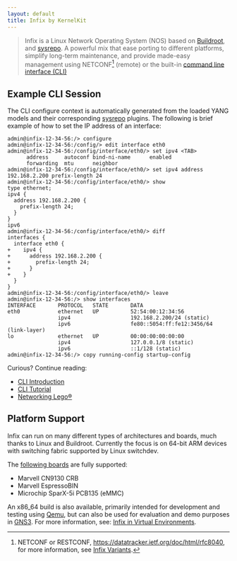 ```yaml
---
layout: default
title: Infix by KernelKit
---
```


> Infix is a Linux Network Operating System (NOS) based on
> [Buildroot][1], and [sysrepo][2].  A powerful mix that ease porting to
> different platforms, simplify long-term maintenance, and provide
> made-easy management using NETCONF[^1] (remote) or the built-in
> [command line interface (CLI)][3]

## Example CLI Session

The CLI configure context is automatically generated from the loaded
YANG models and their corresponding [sysrepo][2] plugins.  The following
is brief example of how to set the IP address of an interface:

```
admin@infix-12-34-56:/> configure
admin@infix-12-34-56:/config/> edit interface eth0
admin@infix-12-34-56:/config/interface/eth0/> set ipv4 <TAB>
      address     autoconf bind-ni-name      enabled
	  forwarding  mtu      neighbor
admin@infix-12-34-56:/config/interface/eth0/> set ipv4 address 192.168.2.200 prefix-length 24
admin@infix-12-34-56:/config/interface/eth0/> show
type ethernet;
ipv4 {
  address 192.168.2.200 {
    prefix-length 24;
  }
}
ipv6
admin@infix-12-34-56:/config/interface/eth0/> diff
interfaces {
  interface eth0 {
+    ipv4 {
+      address 192.168.2.200 {
+        prefix-length 24;
+      }
+    }
  }
}
admin@infix-12-34-56:/config/interface/eth0/> leave
admin@infix-12-34-56:/> show interfaces
INTERFACE       PROTOCOL   STATE       DATA
eth0            ethernet   UP          52:54:00:12:34:56
                ipv4                   192.168.2.200/24 (static)
                ipv6                   fe80::5054:ff:fe12:3456/64 (link-layer)
lo              ethernet   UP          00:00:00:00:00:00
                ipv4                   127.0.0.1/8 (static)
                ipv6                   ::1/128 (static)
admin@infix-12-34-56:/> copy running-config startup-config
```

Curious?  Continue reading:
  - [CLI Introduction][3]
  - [CLI Tutorial][7]
  - [Networking Lego®][8]


## Platform Support

Infix can run on many different types of architectures and boards, much
thanks to Linux and Buildroot.  Currently the focus is on 64-bit ARM
devices with switching fabric supported by Linux switchdev.

The [following boards][4] are fully supported:

 - Marvell CN9130 CRB
 - Marvell EspressoBIN
 - Microchip SparX-5i PCB135 (eMMC)

An x86_64 build is also available, primarily intended for development
and testing using [Qemu][5], but can also be used for evaluation and
demo purposes in [GNS3][5].  For more information, see: [Infix in
Virtual Environments][5].

[^1]: NETCONF or RESTCONF, <https://datatracker.ietf.org/doc/html/rfc8040>,
    for more information, see [Infix Variants][6].

[1]: https://buildroot.org/
[2]: https://www.sysrepo.org/
[3]: https://github.com/kernelkit/infix/blob/main/doc/cli/introduction.md
[4]: https://github.com/kernelkit/infix/blob/main/board/aarch64/README.md
[5]: https://github.com/kernelkit/infix/blob/main/doc/virtual.md
[6]: https://github.com/kernelkit/infix/blob/main/doc/variant.md
[7]: https://github.com/kernelkit/infix/blob/main/doc/cli/tutorial.md
[8]: https://github.com/kernelkit/infix/blob/main/doc/networking.md
